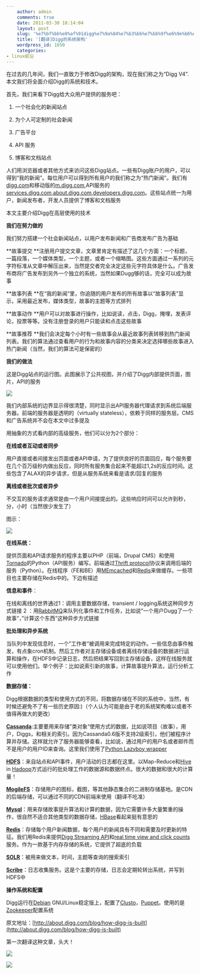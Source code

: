 ```yaml
---
    author: admin
    comments: true
    date: 2011-03-30 18:14:04
    layout: post
    slug: '%e7%bf%bb%e8%af%91digg%e7%9a%84%e7%b3%bb%e7%bb%9f%e6%9e%b6%e6%9e%84'
    title: '[翻译]Digg的系统架构'
    wordpress_id: 1650
    categories:
- linux前沿
---
```


在过去的几年间，我们一直致力于修改Digg的架构，现在我们称之为“Digg V4”.本文我们将全面介绍Digg的系统和技术。

首先，我们来看下Digg给大众用户提供的服务吧：

1. 一个社会化的新闻站点

2. 为个人可定制的社会新闻

3. 广告平台

4. API 服务

5. 博客和文档站点

人们用浏览器或者其他方式来访问这些Digg站点。一些有Digg账户的用户，可以得到“我的新闻”。每位用户可以得到所有用户的我们称之为“热门新闻”。我们有[digg.com](digg.com)和移动版的[m.digg.com](m.digg.com),API服务的[services.digg.com](services.digg.com),[about.digg.com](about.digg.com),[developers.digg.com](developers.digg.com)。这些站点统一为用户，新闻发布者，开发人员提供了博客和文档服务

本文主要介绍Digg在高层使用的技术

**我们在努力做的**

我们努力搭建一个社会新闻站点，以用户发布新闻和广告商发布广告为基础

**故事提交 **注册用户提交文章，文章里肯定有描述了这几个方面：一个标题，一篇段落，一个媒体类型，一个主题，或者一个缩略图。这些方面通过一系列的元字符标准从文章中解压出来，当然提交者完全决定这些元字符具体是什么。广告发布商将广告发布到另外一个独立的系统，当然如果Dugg够的话，完全可以成为故事

**故事列表 **在“我的新闻“里，你追随的用户发布的所有故事以“故事列表”显示，采用最近发布，媒体类型，故事的主题等方式排列

**故事动作 **用户可以对故事进行操作，比如说读，点击，Digg，掩埋，发表评论，投票等等。没有注册登录的用户只能读和点击这些故事

**故事推荐 **我们会决定每个小时有一些故事会从最近故事列表转移到热门新闻列表。我们的算法通过查看用户的行为和故事内容的分类来决定选择哪些故事进入热门新闻（当然，我们的算法可是保密的）

**我们的做法**

这是Digg站点的运行图。此图展示了公共视图，并介绍了Digg内部提供页面，图片，API的服务

![](http://developers.diggstatic.com/files/digg-user-facing-public.png)

我们内部系统的边界显示得很清楚，同时显示出API服务器代理请求到系统后端服务器。前端的服务器是透明的（virtually stateless），依赖于同样的服务层。CMS和广告系统并不会在本文中过多提及

用抽象的方式看内部的高级服务，他们可以分为2个部分：

**在线或者互动或者同步**

用户直接或者间接发出页面或者API申请，为了提供良好的页面回应，每个服务要在几个百万级秒内做出反应，同时所有服务集合起来不能超过1,2s的反应时间。这些包含了ALAX的异步请求，但是从服务系统来看是请求/回复的服务

**离线或者批次或者异步**

不交互的服务请求通常是由一个用户间接提出的。这些响应时间可以允许到秒，分，小时（当然很少发生了）

图示：

![](http://developers.diggstatic.com/files/digg-high-level-services-public.png)

**在线系统：**

提供页面和API请求服务的程序主要以PHP（前端，Drupal CMS）和使用[Tornado](http://www.tornadoweb.org/)的Python（API服务）编写。前端通过[Thrift protocol](http://incubator.apache.org/thrift/)协议来调用后端的服务（Python）。在线程序（FE和BE）用[MEmcached](http://memcached.org/)和[Redis](http://redis.io/)来做缓存。一些项目也主要存储在Redis中的。下边有描述

**信息和事件**：

在线和离线的世界通过1：调用主要数据存储，transient / logging系统这种同步方式链接 2 ：用[RabbitMQ](http://www.rabbitmq.com/)来队列化事件和工作任务，比如说”一个用户Dugg了一个故事“，”计算这个东西“这种异步方式链接

**批处理和异步系统**

当队列中发现信息时，一个”工作者“被调用来完成特定的动作。一些信息由事件触发，有点象cron机制。然后工作者对主存储设备或者离线存储设备的数据进行运算和操作，在HDFS中记录日志，然后把结果写回到主存储设备，这样在线服务就可以使用他们。举个例子：比如说索引新的故事，计算故事提升算法，运行分析工作

**数据存储：**

Digg根据数据的类型和使用方式的不同，将数据存储在不同的系统中，当然，有时候还避免不了有一些历史原因:)（个人认为可能是由于老的系统架构难以或者不值得再做大的更改）

**[Cassanda](http://cassandra.apache.org/)**:主要要用来存储”类对象“使用方式的数据，比如说项目（故事），用户，Diggs，和相关的索引。因为Cassanda0.6版不支持2级索引，他们被程序计算并存储。这样就允许了服务器能够查看，比如说，通过用户的用户名或者邮件而不是用户的用户ID来查询。这里我们使用了[Python Lazyboy wrapper](https://github.com/digg/lazyboy)

**[HDFS](http://hadoop.apache.org/hdfs/)**：来自站点和API事件，用户活动的日志都在这里。以Map-Reduce和[Hive](http://hive.apache.org/) in [Hadoop](http://hadoop.apache.org/)方式运行的批处理工作的数据源和数据终点。很大的数据和很大的计算量！

**[MogileFS](http://www.danga.com/mogilefs/)**：存储用户的图标，截图，等其他静态集合的二进制存储基地。是CDN的后端存储，可以通过不同的CDN前端来使用（翻译不吃准）

**[Mysql](http://www.mysql.com/)**：用来存储故事提升算法和计算的数据，因为它需要许多大量繁重的操作，很自然不适合其他类型的数据存储，[HBase](http://hbase.apache.org/)看起来挺有意思的

**[Redis](http://redis.io/)**：存储每个用户新闻数据，每个用户的新闻具有不同和需要及时更新的特征。我们用Redis来提供[Digg Streaming API](http://about.digg.com/blog/introducing-diggs-streaming-api)和[real time view and click counts](http://about.digg.com/blog/story-view-counts)服务。作为一款基于内存存储的系统，它提供了超底的负载

**[SOLR](http://lucene.apache.org/solr/)**：被用来做文本，时间，主题等查询的搜索索引

**[Scribe](https://github.com/facebook/scribe)**：日志收集服务。这是个主要的存储，日志会定期轮转出系统，并写到HDFS中

**操作系统和配置**

Digg运行在[Debian](http://www.debian.org/) GNU/Linux稳定版上，配置了[Clusto](http://clusto.org/)，[Puppet](http://www.puppetlabs.com/puppet/introduction/)。使用的是[Zookeeper](http://hadoop.apache.org/zookeeper/)配置系统

原文地址：[http://about.digg.com/blog/how-digg-is-built](http://about.digg.com/blog/how-digg-is-built)

第一次翻译这种文章，头大！

![](http://developers.diggstatic.com/files/digg-high-level-services-public.png)

![](http://developers.diggstatic.com/files/digg-high-level-services-public.png)
